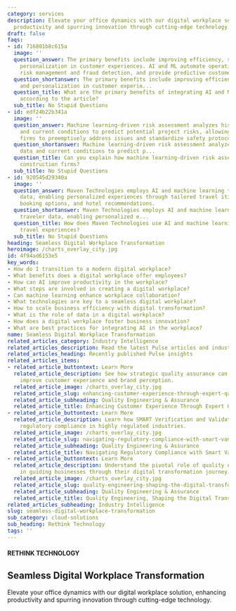 ```yaml
---
category: services
description: Elevate your office dynamics with our digital workplace solution, enhancing
  productivity and spurring innovation through cutting-edge technology.
draft: false
faqs:
- id: 716801b8c615a
  image: ''
  question_answer: The primary benefits include improving efficiency, security, and
    personalization in customer experiences. AI and ML automate operations, enhance
    risk management and fraud detection, and provide predictive customer insights.
  question_shortanswer: The primary benefits include improving efficiency, security,
    and personalization in customer experie...
  question_title: What are the primary benefits of integrating AI and ML in banking
    according to the article?
  sub_title: No Stupid Questions
- id: edf24b22b341a
  image: ''
  question_answer: Machine learning-driven risk assessment analyzes historical data
    and current conditions to predict potential project risks, allowing construction
    firms to preemptively address issues and standardize safety protocols.
  question_shortanswer: Machine learning-driven risk assessment analyzes historical
    data and current conditions to predict p...
  question_title: Can you explain how machine learning-driven risk assessment benefits
    construction firms?
  sub_title: No Stupid Questions
- id: 920545d29340a
  image: ''
  question_answer: Maven Technologies employs AI and machine learning to analyze traveler
    data, enabling personalized experiences through tailored travel itineraries, flight
    booking options, and hotel recommendations.
  question_shortanswer: Maven Technologies employs AI and machine learning to analyze
    traveler data, enabling personalized e...
  question_title: How does Maven Technologies use AI and machine learning to improve
    travel experiences?
  sub_title: No Stupid Questions
heading: Seamless Digital Workplace Transformation
heroimage: /charts_overlay_city.jpg
id: 4f94ad6153e5
key_words:
- How do I transition to a modern digital workplace?
- What benefits does a digital workplace offer employees?
- How can AI improve productivity in the workplace?
- What steps are involved in creating a digital workplace?
- Can machine learning enhance workplace collaboration?
- What technologies are key to a seamless digital workplace?
- How to scale business efficiency with digital transformation?
- What is the role of data in a digital workplace?
- How does a digital workplace foster business innovation?
- What are best practices for integrating AI in the workplace?
name: Seamless Digital Workplace Transformation
related_articles_category: Industry Intelligence
related_articles_description: Read the latest Pulse articles and industry insights.
related_articles_heading: Recently published Pulse insights
related_articles_items:
- related_article_buttontext: Learn More
  related_article_description: See how strategic quality assurance can significantly
    improve customer experience and brand perception.
  related_article_image: /charts_overlay_city.jpg
  related_article_slug: enhancing-customer-experience-through-expert-qa
  related_article_subheading: Quality Engineering & Assurance
  related_article_title: Enhancing Customer Experience Through Expert QA
- related_article_buttontext: Learn More
  related_article_description: Learn how SMART Verification and Validation streamline
    regulatory compliance in highly regulated industries.
  related_article_image: /charts_overlay_city.jpg
  related_article_slug: navigating-regulatory-compliance-with-smart-vandv
  related_article_subheading: Quality Engineering & Assurance
  related_article_title: Navigating Regulatory Compliance with Smart VandV
- related_article_buttontext: Learn More
  related_article_description: Understand the pivotal role of quality engineering
    in guiding businesses through their digital transformation journey.
  related_article_image: /charts_overlay_city.jpg
  related_article_slug: quality-engineering-shaping-the-digital-transformation
  related_article_subheading: Quality Engineering & Assurance
  related_article_title: Quality Engineering, Shaping the Digital Transformation
related_articles_subheading: Industry Intelligence
slug: seamless-digital-workplace-transformation
sub_category: cloud-solutions
sub_heading: Rethink Technology
tags: ''
---
```


#### RETHINK TECHNOLOGY
## Seamless Digital Workplace Transformation
Elevate your office dynamics with our digital workplace solution, enhancing productivity and spurring innovation through cutting-edge technology.